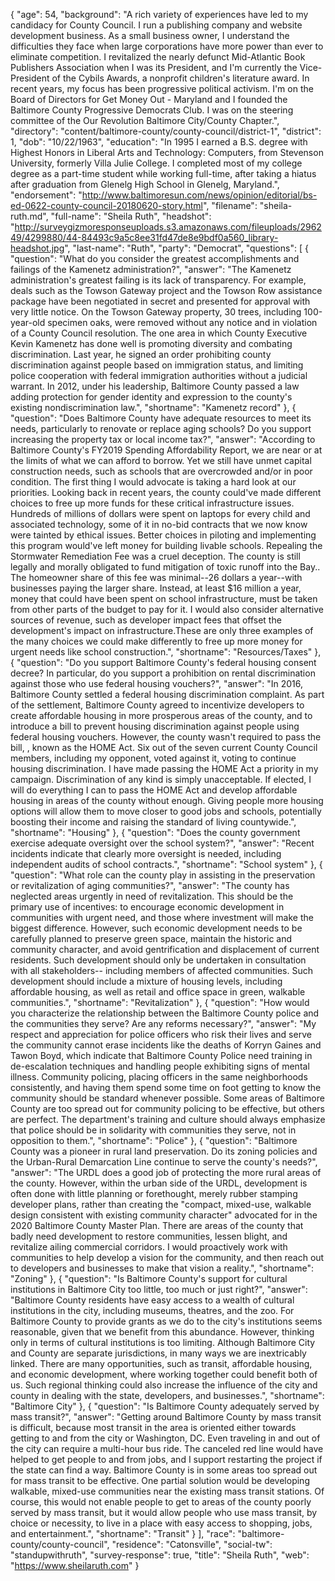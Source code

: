 {
  "age": 54,
  "background": "A rich variety of experiences have led to my candidacy for County Council. I run a publishing company and website development business. As a small business owner, I understand the difficulties they face when large corporations have more power than ever to eliminate competition. I revitalized the nearly defunct Mid-Atlantic Book Publishers Association when I was its President, and I'm currently the Vice-President of the Cybils Awards, a nonprofit children's literature award. In recent years, my focus has been progressive political activism. I'm on the Board of Directors for Get Money Out - Maryland and I founded the Baltimore County Progressive Democrats Club. I was on the steering committee of the Our Revolution Baltimore City/County Chapter.",
  "directory": "content/baltimore-county/county-council/district-1",
  "district": 1,
  "dob": "10/22/1963",
  "education": "In 1995 I earned a B.S. degree with Highest Honors in Liberal Arts and Technology: Computers, from Stevenson University, formerly Villa Julie College. I completed most of my college degree as a part-time student while working full-time, after taking a hiatus after graduation from Glenelg High School in Glenelg, Maryland.",
  "endorsement": "http://www.baltimoresun.com/news/opinion/editorial/bs-ed-0622-county-council-20180620-story.html",
  "filename": "sheila-ruth.md",
  "full-name": "Sheila Ruth",
  "headshot": "http://surveygizmoresponseuploads.s3.amazonaws.com/fileuploads/296249/4299880/44-84493c9a5c8ee31fd47de8e9bdf0a560_library-headshot.jpg",
  "last-name": "Ruth",
  "party": "Democrat",
  "questions": [
    {
      "question": "What do you consider the greatest accomplishments and failings of the Kamenetz administration?",
      "answer": "The Kamenetz administration's greatest failing is its lack of transparency. For example, deals such as the Towson Gateway project and the Towson Row assistance package have been negotiated in secret and presented for approval with very little notice. On the Towson Gateway property, 30 trees, including 100-year-old specimen oaks, were removed without any notice and in violation of a County Council resolution. The one area in which County Executive Kevin Kamenetz has done well is promoting diversity and combating discrimination. Last year, he signed an order prohibiting county discrimination against people based on immigration status, and limiting police cooperation with federal immigration authorities without a judicial warrant. In 2012, under his leadership, Baltimore County passed a law adding protection for gender identity and expression to the county's existing nondiscrimination law.",
      "shortname": "Kamenetz record"
    },
    {
      "question": "Does Baltimore County have adequate resources to meet its needs, particularly to renovate or replace aging schools? Do you support increasing the property tax or local income tax?",
      "answer": "According to Baltimore County's FY2019 Spending Affordability Report, we are near or at the limits of what we can afford to borrow. Yet we still have unmet capital construction needs, such as schools that are overcrowded and/or in poor condition. The first thing I would advocate is taking a hard look at our priorities. Looking back in recent years, the county could've made different choices to free up more funds for these critical infrastructure issues. Hundreds of millions of dollars were spent on laptops for every child and associated technology, some of it in no-bid contracts that we now know were tainted by ethical issues. Better choices in piloting and implementing this program would've left money for building livable schools. Repealing the Stormwater Remediation Fee was a cruel deception. The county is still legally and morally obligated to fund mitigation of toxic runoff into the Bay.. The homeowner share of this fee was minimal--26 dollars a year--with businesses paying the larger share. Instead, at least $16 million a year, money that could have been spent on school infrastructure, must be taken from other parts of the budget to pay for it. I would also consider alternative sources of revenue, such as developer impact fees that offset the development's impact on infrastructure.These are only three examples of the many choices we could make differently to free up more money for urgent needs like school construction.",
      "shortname": "Resources/Taxes"
    },
    {
      "question": "Do you support Baltimore County's federal housing consent decree? In particular, do you support a prohibition on rental discrimination against those who use federal housing vouchers?",
      "answer": "In 2016, Baltimore County settled a federal housing discrimination complaint. As part of the settlement, Baltimore County agreed to incentivize developers to create affordable housing in more prosperous areas of the county, and to introduce a bill to prevent housing discrimination against people using federal housing vouchers. However, the county wasn't required to pass the bill, , known as the HOME Act. Six out of the seven current County Council members, including my opponent, voted against it, voting to continue housing discrimination. I have made passing the HOME Act a priority in my campaign. Discrimination of any kind is simply unacceptable. If elected, I will do everything I can to pass the HOME Act and develop affordable housing in areas of the county without enough. Giving people more housing options will allow them to move closer to good jobs and schools, potentially boosting their income and raising the standard of living countywide.",
      "shortname": "Housing"
    },
    {
      "question": "Does the county government exercise adequate oversight over the school system?",
      "answer": "Recent incidents indicate that clearly more oversight is needed, including independent audits of school contracts.",
      "shortname": "School system"
    },
    {
      "question": "What role can the county play in assisting in the preservation or revitalization of aging communities?",
      "answer": "The county has neglected areas urgently in need of revitalization. This should be the primary use of incentives: to encourage economic development in communities with urgent need, and those where investment will make the biggest difference. However, such economic development needs to be carefully planned to preserve green space, maintain the historic and community character, and avoid gentrification and displacement of current residents. Such development should only be undertaken in consultation with all stakeholders-- including members of affected communities. Such development should include a mixture of housing levels, including affordable housing, as well as retail and office space in green, walkable communities.",
      "shortname": "Revitalization"
    },
    {
      "question": "How would you characterize the relationship between the Baltimore County police and the communities they serve? Are any reforms necessary?",
      "answer": "My respect and appreciation for police officers who risk their lives and serve the community cannot erase incidents like the deaths of Korryn Gaines and Tawon Boyd, which indicate that Baltimore County Police need training in de-escalation techniques and handling people exhibiting signs of mental illness. Community policing, placing officers in the same neighborhoods consistently, and having them spend some time on foot getting to know the community should be standard whenever possible. Some areas of Baltimore County are too spread out for community policing to be effective, but others are perfect. The department's training and culture should always emphasize that police should be in solidarity with communities they serve, not in opposition to them.",
      "shortname": "Police"
    },
    {
      "question": "Baltimore County was a pioneer in rural land preservation. Do its zoning policies and the Urban-Rural Demarcation Line continue to serve the county's needs?",
      "answer": "The URDL does a good job of protecting the more rural areas of the county. However, within the urban side of the URDL, development is often done with little planning or forethought, merely rubber stamping developer plans, rather than creating the \"compact, mixed-use, walkable design consistent with existing community character\" advocated for in the 2020 Baltimore County Master Plan. There are areas of the county that badly need development to restore communities, lessen blight, and revitalize ailing commercial corridors. I would proactively work with communities to help develop a vision for the community, and then reach out to developers and businesses to make that vision a reality.",
      "shortname": "Zoning"
    },
    {
      "question": "Is Baltimore County's support for cultural institutions in Baltimore City too little, too much or just right?",
      "answer": "Baltimore County residents have easy access to a wealth of cultural institutions in the city, including museums, theatres, and the zoo. For Baltimore County to provide grants as we do to the city's institutions seems reasonable, given that we benefit from this abundance. However, thinking only in terms of cultural institutions is too limiting. Although Baltimore City and County are separate jurisdictions, in many ways we are inextricably linked. There are many opportunities, such as transit, affordable housing, and economic development, where working together could benefit both of us. Such regional thinking could also increase the influence of the city and county in dealing with the state, developers, and businesses.",
      "shortname": "Baltimore City"
    },
    {
      "question": "Is Baltimore County adequately served by mass transit?",
      "answer": "Getting around Baltimore County by mass transit is difficult, because most transit in the area is oriented either towards getting to and from the city or Washington, DC. Even traveling in and out of the city can require a multi-hour bus ride. The canceled red line would have helped to get people to and from jobs, and I support restarting the project if the state can find a way. Baltimore County is in some areas too spread out for mass transit to be effective. One partial solution would be developing walkable, mixed-use communities near the existing mass transit stations. Of course, this would not enable people to get to areas of the county poorly served by mass transit, but it would allow people who use mass transit, by choice or necessity, to live in a place with easy access to shopping, jobs, and entertainment.",
      "shortname": "Transit"
    }
  ],
  "race": "baltimore-county/county-council",
  "residence": "Catonsville",
  "social-tw": "standupwithruth",
  "survey-response": true,
  "title": "Sheila Ruth",
  "web": "https://www.sheilaruth.com"
}
